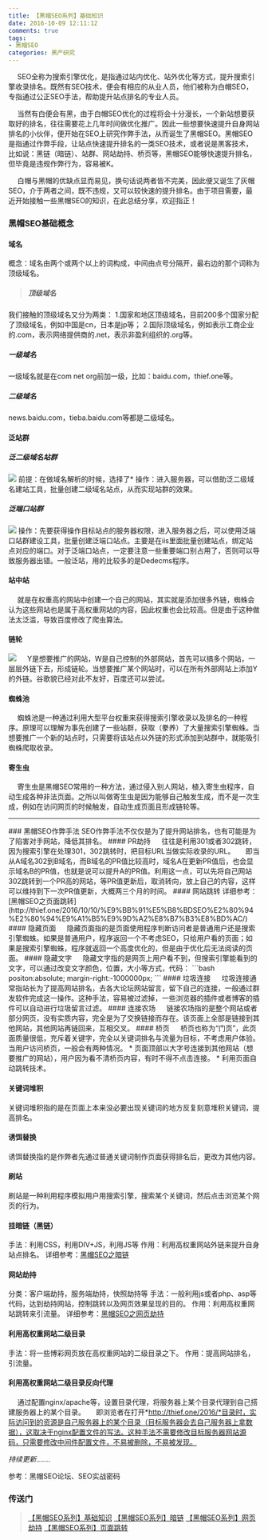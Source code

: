 ```yaml
---
title: 【黑帽SEO系列】基础知识
date: 2016-10-09 12:11:12
comments: true
tags: 
- 黑帽SEO
categories: 黑产研究
---
```


　 SEO全称为搜索引擎优化，是指通过站内优化、站外优化等方式，提升搜索引擎收录排名。既然有SEO技术，便会有相应的从业人员，他们被称为白帽SEO，专指通过公正SEO手法，帮助提升站点排名的专业人员。
<!-- more -->　 当然有白便会有黑，由于白帽SEO优化的过程将会十分漫长，一个新站想要获取好的排名，往往需要花上几年时间做优化推广。因此一些想要快速提升自身网站排名的小伙伴，便开始在SEO上研究作弊手法，从而诞生了黑帽SEO。黑帽SEO是指通过作弊手段，让站点快速提升排名的一类SEO技术，或者说是黑客技术，比如说：黑链（暗链）、站群、网站劫持、桥页等，黑帽SEO能够快速提升排名，但毕竟是违规作弊行为，容易被K。
　 白帽与黑帽的优缺点显而易见，换句话说两者皆不完美，因此便又诞生了灰帽SEO，介于两者之间，既不违规，又可以较快速的提升排名。由于项目需要，最近开始接触一些黑帽SEO的知识，在此总结分享，欢迎指正！

### 黑帽SEO基础概念

#### 域名
概念：域名由两个或两个以上的词构成，中间由点号分隔开，最右边的那个词称为顶级域名。
>##### 顶级域名
我们接触的顶级域名又分为两类：
1.国家和地区顶级域名，目前200多个国家分配了顶级域名，例如中国是cn，日本是jp等；
2.国际顶级域名，例如表示工商企业的.com，表示网络提供商的.net，表示非盈利组织的.org等。
##### 一级域名
一级域名就是在com net org前加一级，比如：baidu.com，thief.one等。
##### 二级域名
news.baidu.com，tieba.baidu.com等都是二级域名。

#### 泛站群
##### 泛二级域名站群
![](/upload_image/20161009/2.png)
前提：在做域名解析的时候，选择了*
操作：进入服务器，可以借助泛二级域名建站工具，批量创建二级域名站点，从而实现站群的效果。
##### 泛端口站群
![](/upload_image/20161009/1.png)
操作：先要获得操作目标站点的服务器权限，进入服务器之后，可以使用泛端口站群建设工具，批量创建泛端口站点。主要是在iis里面批量创建站点，绑定站点对应的端口。对于泛端口站点，一定要注意一些重要端口别占用了，否则可以导致服务器出错。一般泛站，用的比较多的是Dedecms程序。
#### 站中站
　 就是在权重高的网站中创建一个自己的网站，其实就是添加很多外链，蜘蛛会认为这些网站也是属于高权重网站的内容，因此权重也会比较高。但是由于这种做法太泛滥，导致百度修改了爬虫算法。
#### 链轮
![](/upload_image/20161009/3.png)
　 Y是想要推广的网站，W是自己控制的外部网站，首先可以搞多个网站，一层层外链下去，形成链轮。当想要推广某个网站时，可以在所有外部网站上添加Y的外链。谷歌貌已经对此不友好，百度还可以尝试。
#### 蜘蛛池
　 蜘蛛池是一种通过利用大型平台权重来获得搜索引擎收录以及排名的一种程序。原理可以理解为事先创建了一些站群，获取（豢养）了大量搜索引擎蜘蛛。当想要推广一个新的站点时，只需要将该站点以外链的形式添加到站群中，就能吸引蜘蛛爬取收录。
#### 寄生虫
　 寄生虫是黑帽SEO常用的一种方法，通过侵入别人网站，植入寄生虫程序，自动生成各种非法页面。之所以叫做寄生虫是因为能够自己触发生成，而不是一次生成，例如在访问网页的时候触发，自动生成页面且形成链轮等。
<hr>
### 黑帽SEO作弊手法
SEO作弊手法不仅仅是为了提升网站排名，也有可能是为了陷害对手网站，降低其排名。
#### PR劫持
　 往往是利用301或者302跳转，因为搜索引擎在处理301，302跳转时，把目标URL当做实际收录的URL。
　 即当从A域名302到B域名，而B域名的PR值比较高时，域名A在更新PR值后，也会显示域名B的PR值，也就是说可以提升A的PR值。利用这一点，可以先将自己网站302跳转到一个PR高的网站，等PR值更新后，取消转向，放上自己的内容，这样可以维持到下一次PR值更新，大概两三个月的时间。
#### 网站跳转
详细参考：[黑帽SEO之页面跳转](http://thief.one/2016/10/10/%E9%BB%91%E5%B8%BDSEO%E2%80%94%E2%80%94%E9%A1%B5%E9%9D%A2%E8%B7%B3%E8%BD%AC/)
#### 隐藏页面
　 隐藏页面指的是页面使用程序判断访问者是普通用户还是搜索引擎蜘蛛。如果是普通用户，程序返回一个不考虑SEO，只给用户看的页面；如果是搜索引擎蜘蛛，程序就返回一个高度优化的，但是由于优化后无法阅读的页面。
#### 隐藏文字
　 隐藏文字指的是网页上用户看不到，但搜索引擎能看到的文字，可以通过改变文字颜色，位置，大小等方式，代码：
```bash
<div style="display:none">隐藏文字</div>
positon:absolute;
margin-right:-1000000px;
```
#### 垃圾连接
　 垃圾连接通常指站长为了提高网站排名，去各大论坛网站留言，留下自己的连接，一般通过群发软件完成这一操作。这种手法，容易被过滤掉，一些浏览器的插件或者博客的插件可以自动进行垃圾留言过滤。
#### 连接农场
　 链接农场指的是整个网站或者部分网页，没有实质内容，完全是为了交换链接而存在。该页面上全部是链接到其他网站，其他网站再链回来，互相交叉。
#### 桥页
　 桥页也称为“门页”，此页面质量很低，充斥着关键字，完全以关键词排名与流量为目标，不考虑用户体验。当用户访问桥页，一般会有两种情况。
* 页面顶部以大字号连接到其他网站（想要推广的网站），用户因为看不清桥页内容，有时不得不点击连接。
* 利用页面自动跳转技术。

#### 关键词堆积
关键词堆积指的是在页面上本来没必要出现关键词的地方反复刻意堆积关键词，提高排名。
#### 诱饵替换
诱饵替换指的是作弊者先通过普通关键词制作页面获得排名后，更改为其他内容。
#### 刷站
刷站是一种利用程序模拟用户用搜索引擎，搜索某个关键词，然后点击浏览某个网页的行为。
#### 挂暗链（黑链）
手法：利用CSS，利用DIV+JS，利用JS等
作用：利用高权重网站外链来提升自身站点排名。
详细参考：[黑帽SEO之暗链](http://thief.one/2016/10/12/%E9%BB%91%E5%B8%BDSEO%E4%B9%8B%E6%9A%97%E9%93%BE/)
#### 网站劫持
分类：客户端劫持，服务端劫持，快照劫持等
手法：一般利用js或者php、asp等代码，达到劫持网站，控制跳转以及网页效果呈现的目的。
作用：利用高权重网站跳转来引流量。
详细参考：[黑帽SEO之网页劫持](http://thief.one/2016/10/12/%E9%BB%91%E5%B8%BDSEO%E4%B9%8B%E7%BD%91%E9%A1%B5%E5%8A%AB%E6%8C%81/)
#### 利用高权重网站二级目录
手法：将一些博彩网页放在高权重网站的二级目录之下。
作用：提高网站排名，引流量。
#### 利用高权重网站二级目录反向代理
　 通过配置nginx/apache等，设置目录代理，将服务器上某个目录代理到自己搭建服务器上的某个目录。
　 即浏览者在打开*http://thief.one/2016/*目录时，实际访问到的资源是自己服务器上的某个目录（目标服务器会去自己服务器上拿数据），这取决于nginx配置文件的写法。这种手法不需要修改目标服务器网站源码，只需要修改中间件配置文件，不易被删除，不易被发现。

*持续更新.......*

参考：黑帽SEO论坛、SEO实战密码

### 传送门

>[【黑帽SEO系列】基础知识](http://thief.one/2016/10/09/%E9%BB%91%E5%B8%BDSEO%E4%B9%8B%E5%9F%BA%E7%A1%80%E7%9F%A5%E8%AF%86/)
[【黑帽SEO系列】暗链](http://thief.one/2016/10/12/%E9%BB%91%E5%B8%BDSEO%E4%B9%8B%E6%9A%97%E9%93%BE/)
[【黑帽SEO系列】网页劫持](http://thief.one/2016/10/12/%E9%BB%91%E5%B8%BDSEO%E4%B9%8B%E7%BD%91%E9%A1%B5%E5%8A%AB%E6%8C%81/)
[【黑帽SEO系列】页面跳转](http://thief.one/2016/10/10/%E9%BB%91%E5%B8%BDSEO%E4%B9%8B%E9%A1%B5%E9%9D%A2%E8%B7%B3%E8%BD%AC/)



